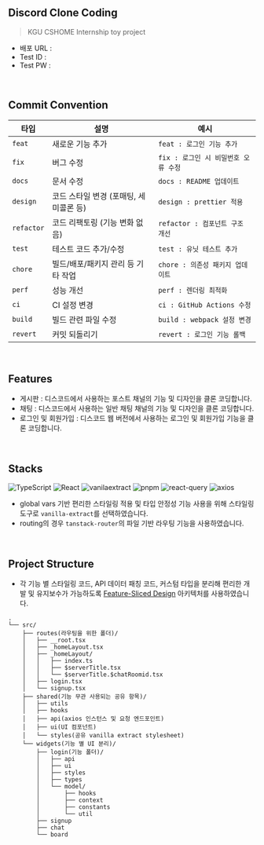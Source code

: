 ## Discord Clone Coding
> KGU CSHOME Internship toy project


- 배포 URL : 
- Test ID : 
- Test PW :

<br>

## Commit Convention

| 타입 | 설명 | 예시 |
|------|------|------|
| `feat` | 새로운 기능 추가 | `feat : 로그인 기능 추가` |
| `fix` | 버그 수정 | `fix : 로그인 시 비밀번호 오류 수정` |
| `docs` | 문서 수정 | `docs : README 업데이트` |
| `design` | 코드 스타일 변경 (포매팅, 세미콜론 등) | `design : prettier 적용` |
| `refactor` | 코드 리팩토링 (기능 변화 없음) | `refactor : 컴포넌트 구조 개선` |
| `test` | 테스트 코드 추가/수정 | `test : 유닛 테스트 추가` |
| `chore` | 빌드/배포/패키지 관리 등 기타 작업 | `chore : 의존성 패키지 업데이트` |
| `perf` | 성능 개선 | `perf : 렌더링 최적화` |
| `ci` | CI 설정 변경 | `ci : GitHub Actions 수정` |
| `build` | 빌드 관련 파일 수정 | `build : webpack 설정 변경` |
| `revert` | 커밋 되돌리기 | `revert : 로그인 기능 롤백` |

<br>

## Features

- 게시판 : 디스코드에서 사용하는 포스트 채널의 기능 및 디자인을 클론 코딩합니다.
- 채팅 : 디스코드에서 사용하는 일반 채팅 채널의 기능 및 디자인을 클론 코딩합니다.
- 로그인 및 회원가입 : 디스코드 웹 버전에서 사용하는 로그인 및 회원가입 기능을 클론 코딩합니다.

<br>

## Stacks
![TypeScript](https://img.shields.io/badge/TypeScript-3178C6?style=flat-square&logo=Typescript&logoColor=white)
![React](https://img.shields.io/badge/React-61DAFB?style=flat-square&logo=react&logoColor=black)
![vanilaextract](https://img.shields.io/badge/Vanilla_Extract-F786AD?style=flat-square&logo=vanillaextract&logoColor=white)
![pnpm](https://img.shields.io/badge/pnpm-F69220?style=flat-square&logo=pnpm&logoColor=white)
![react-query](https://img.shields.io/badge/React_Query-FF4154?style=flat-square&logo=reactquery&logoColor=white)
![axios](https://img.shields.io/badge/Axios-5A29E4?style=flat-square&logo=axios&logoColor=white) 

- global vars 기반 편리한 스타일링 적용 및 타입 안정성 기능 사용을 위해 스타일링 도구로 `vanilla-extract`를 선택하였습니다.
- routing의 경우 `tanstack-router`의 파일 기반 라우팅 기능을 사용하였습니다.

<br>


## Project Structure

- 각 기능 별 스타일링 코드, API 데이터 패칭 코드, 커스텀 타입을 분리해 편리한 개발 및 유지보수가 가능하도록 [Feature-Sliced Design](https://feature-sliced.design/) 아키텍처를 사용하였습니다.

```
.
└── src/
    ├── routes(라우팅을 위한 폴더)/
    │   ├── __root.tsx
    │   ├── _homeLayout.tsx
    │   ├── _homeLayout/
    │   │   ├── index.ts
    │   │   ├── $serverTitle.tsx
    │   │   └── $serverTitle.$chatRoomid.tsx
    │   ├── login.tsx
    │   └── signup.tsx
    ├── shared(기능 무관 사용되는 공유 항목)/
    │   ├── utils
    │   ├── hooks
    │   ├── api(axios 인스턴스 및 요청 엔드포인트)
    │   ├── ui(UI 컴포넌트)
    │   └── styles(공유 vanilla extract stylesheet)
    └── widgets(기능 별 UI 분리)/
        ├── login(기능 폴더)/
        │   ├── api
        │   ├── ui
        │   ├── styles
        │   ├── types
        │   └── model/
        │       ├── hooks
        │       ├── context
        │       ├── constants
        │       └── util
        ├── signup
        ├── chat
        └── board
```



    


